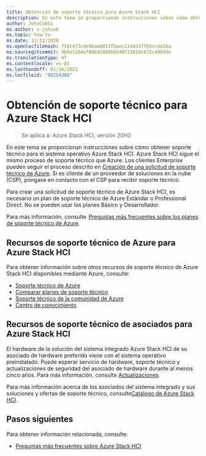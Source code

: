 ```yaml
---
title: Obtención de soporte técnico para Azure Stack HCI
description: En este tema se proporcionan instrucciones sobre cómo obtener soporte técnico para el sistema operativo Azure Stack HCI.
author: JohnCobb1
ms.author: v-johcob
ms.topic: how-to
ms.date: 12/11/2020
ms.openlocfilehash: f5dc475cde9baeb053fbaec1144d1ff65cc4e2ba
ms.sourcegitcommit: 9b0e1264ef006d2009bb549f21010c672c49b9de
ms.translationtype: HT
ms.contentlocale: es-ES
ms.lasthandoff: 01/16/2021
ms.locfileid: "98254388"
---
```

# <a name="get-support-for-azure-stack-hci"></a>Obtención de soporte técnico para Azure Stack HCI

>Se aplica a: Azure Stack HCI, versión 20H2

En este tema se proporcionan instrucciones sobre cómo obtener soporte técnico para el sistema operativo Azure Stack HCI. Azure Stack HCI sigue el mismo proceso de soporte técnico que Azure. Los clientes Enterprise pueden seguir el proceso descrito en [Creación de una solicitud de soporte técnico de Azure](/azure/azure-portal/supportability/how-to-create-azure-support-request). Si es cliente de un proveedor de soluciones en la nube (CSP), póngase en contacto con el CSP para recibir soporte técnico.

Para crear una solicitud de soporte técnico de Azure Stack HCI, es necesario un plan de soporte técnico de Azure Estándar o Professional Direct. No se pueden usar los planes Básico y Desarrollador.

Para más información, consulte  [Preguntas más frecuentes sobre los planes de soporte técnico de Azure](https://azure.microsoft.com/support/faq/).

## <a name="azure-support-resources-for-azure-stack-hci"></a>Recursos de soporte técnico de Azure para Azure Stack HCI
Para obtener información sobre otros recursos de soporte técnico de Azure Stack HCI disponibles mediante Azure, consulte:
- [Soporte técnico de Azure](https://azure.microsoft.com/support/options/)
- [Comparar planes de soporte técnico](https://azure.microsoft.com/support/plans/)
- [Soporte técnico de la comunidad de Azure](https://azure.microsoft.com/support/community/)
- [Centro de conocimiento](https://azure.microsoft.com/resources/knowledge-center/)

## <a name="partner-support-resources-for-azure-stack-hci"></a>Recursos de soporte técnico de asociados para Azure Stack HCI
El hardware de la solución del sistema integrado Azure Stack HCI de su asociado de hardware preferido viene con el sistema operativo preinstalado. Puede esperar servicio de hardware, soporte técnico y actualizaciones de seguridad del asociado de hardware durante al menos cinco años. Para más información, consulte [Actualizaciones](../concepts/updates.md). 

Para más información acerca de los asociados del sistema integrado y sus soluciones y ofertas de soporte técnico, consulte[Catálogo de Azure Stack HCI](https://hcicatalog.azurewebsites.net).

## <a name="next-steps"></a>Pasos siguientes
Para obtener información relacionada, consulte:
- [Preguntas más frecuentes sobre Azure Stack HCI](../faq.md)